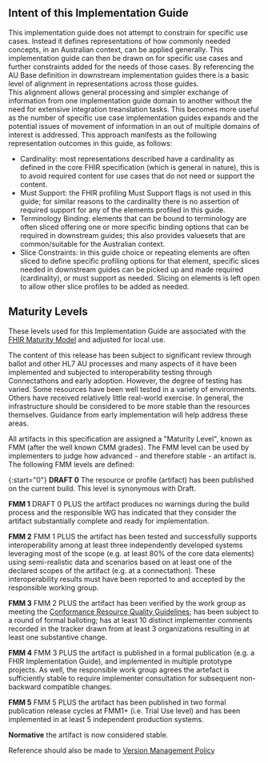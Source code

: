 
## Intent of this Implementation Guide
This implementation guide does not attempt to constrain for specific use cases. 
Instead it defines representations of how commonly needed concepts, in an Australian context, can be applied generally.
This implementation guide can then be drawn on for specific use cases and further constraints added for the needs of those cases.
By referencing the AU Base definition in downstream implementation guides there is a basic level of alignment in representations across those guides.  
This alignment allows general processing and simpler exchange of information from one implementation guide domain to another without the need for extensive integration treanslation tasks.
This becomes more useful as the number of specific use case implementation guides expands and the potential issues of movement of information in an out of multiple domains of interest is addressed.
This approach manifests as the following representation outcomes in this guide, as follows:
* Cardinality:  most representations described have a cardinality as defined in the core FHIR specification (which is general in nature), this is to avoid required content for use cases that do not need or support the content.
* Must Support: the FHIR profiling Must Support flags is not used in this guide; for similar reasons to the cardinality there is no assertion of required support for any of the elements profiled in this guide.
* Terminology Binding: elements that can be bound to terminology are often sliced offering one or more specific binding options that can be required in downstream guides; this also provides valuesets that are common/suitable for the Australian context. 
* Slice Constraints: in this guide choice or repeating elements are often sliced to define specific profiling options for that element, specific slices needed in downstream guides can be picked up and made required (cardinality), or must support as needed. Slicing on elements is left open to allow other slice profiles to be added as needed.

## Maturity Levels 
These levels used for this Implementation Guide are associated with the [FHIR Maturity Model](http://build.fhir.org/versions.html#maturity) and adjusted for local use.

The content of this release has been subject to significant review through ballot and other HL7 AU processes and many aspects of it have been implemented and 
subjected to interoperability testing through Connectathons and early adoption. However, the degree of testing has varied. Some resources have been well tested 
in a variety of environments. Others have received relatively little real-world exercise. In general, the infrastructure should be considered to be more stable 
than the resources themselves. Guidance from early implementation will help address these areas.

All artifacts in this specification are assigned a "Maturity Level", known as FMM (after the well known CMM  grades). The FMM level can be used by implementers to judge how advanced - and therefore stable - an artifact is. 
The following FMM levels are defined:

{:start="0"}
**DRAFT 0** The resource or profile (artifact) has been published on the current build. This level is synonymous with Draft.

**FMM 1** DRAFT 0 PLUS the artifact produces no warnings during the build process and the responsible WG has indicated that they consider the artifact substantially complete and ready for implementation. 

**FMM 2** FMM 1 PLUS the artifact has been tested and successfully supports interoperability among at least three independently developed systems leveraging most of the scope (e.g. at least 80% of the core data elements) using semi-realistic data and scenarios based on at least one of the declared scopes of the artifact (e.g. at a connectathon). These interoperability results must have been reported to and accepted by the responsible working group.

**FMM 3** FMM 2 PLUS the artifact has been verified by the work group as meeting the [Conformance Resource Quality Guidelines](https://confluence.hl7.org/display/FHIR/Conformance+QA+Criteria); has been subject to a round of formal balloting; has at least 10 distinct implementer comments recorded in the tracker drawn from at least 3 organizations resulting in at least one substantive change.

**FMM 4** FMM 3 PLUS the artifact is published in a formal publication (e.g. a FHIR Implementation Guide), and implemented in multiple prototype projects. As well, the responsible work group agrees the artefact is sufficiently stable to require implementer consultation for subsequent non-backward compatible changes.

**FMM 5** FMM 5 PLUS the artifact has been published in two formal publication release cycles at FMM1+ (i.e. Trial Use level) and has been implemented in at least 5 independent production systems.

**Normative** the artifact is now considered stable.

Reference should also be made to [Version Management Policy](http://build.fhir.org/versions.html)